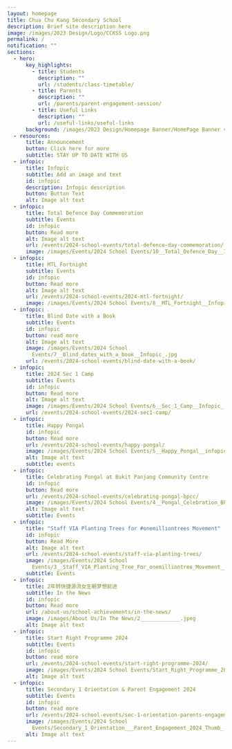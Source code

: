 ```yaml
---
layout: homepage
title: Chua Chu Kang Secondary School
description: Brief site description here
image: /images/2023 Design/Logo/CCKSS Logo.png
permalink: /
notification: ""
sections:
  - hero:
      key_highlights:
        - title: Students
          description: ""
          url: /students/class-timetable/
        - title: Parents
          description: ""
          url: /parents/parent-engagement-session/
        - title: Useful Links
          description: ""
          url: /useful-links/useful-links
      background: /images/2023 Design/Homepage Banner/HomePage Banner v5.gif
  - resources:
      title: Announcement
      button: Click here for more
      subtitle: STAY UP TO DATE WITH US
  - infopic:
      title: Infopic
      subtitle: Add an image and text
      id: infopic
      description: Infopic description
      button: Button Text
      alt: Image alt text
  - infopic:
      title: Total Defence Day Commemoration
      subtitle: Events
      id: infopic
      button: Read more
      alt: Image alt text
      url: /events/2024-school-events/total-defence-day-commemoration/
      image: /images/Events/2024 School Events/10__Total_Defence_Day__Infopic_.jpg
  - infopic:
      title: MTL Fortnight
      subtitle: Events
      id: infopic
      button: Read more
      alt: Image alt text
      url: /events/2024-school-events/2024-mtl-fortnight/
      image: /images/Events/2024 School Events/8__MTL_Fortnight__Infopic_.jpg
  - infopic:
      title: Blind Date with a Book
      subtitle: Events
      id: infopic
      button: read more
      alt: Image alt text
      image: /images/Events/2024 School
        Events/7__Blind_dates_with_a_book__Infopic_.jpg
      url: /events/2024-school-events/blind-date-with-a-book/
  - infopic:
      title: 2024 Sec 1 Camp
      subtitle: Events
      id: infopic
      button: Read more
      alt: Image alt text
      image: /images/Events/2024 School Events/6__Sec_1_Camp__Infopic_.jpg
      url: /events/2024-school-events/2024-sec1-camp/
  - infopic:
      title: Happy Pongal
      id: infopic
      button: Read more
      url: /events/2024-school-events/happy-pongal/
      image: /images/Events/2024 School Events/5__Happy_Pongal__infopic_.jpg
      alt: Image alt text
      subtitle: events
  - infopic:
      title: Celebrating Pongal at Bukit Panjang Community Centre
      id: infopic
      button: Read more
      url: /events/2024-school-events/celebrating-pongal-bpcc/
      image: /images/Events/2024 School Events/4__Pongal_Celebration_BPCC_infopic_.jpg
      alt: Image alt text
      subtitle: Events
  - infopic:
      title: "Staff VIA Planting Trees for #onemilliontrees Movement"
      id: infopic
      button: Read More
      alt: Image alt text
      url: /events/2024-school-events/staff-via-planting-trees/
      image: /images/Events/2024 School
        Events/3__Staff_VIA_Planting_Tree_For_onemilliontree_Movement__infopic_.jpg
      subtitle: Events
  - infopic:
      title: 2年转快捷源流女生朝梦想前进
      subtitle: In the News
      id: infopic
      button: Read more
      url: /about-us/school-achievements/in-the-news/
      image: /images/About Us/In The News/2_____________.jpeg
      alt: Image alt text
  - infopic:
      title: Start Right Programme 2024
      subtitle: Events
      id: infopic
      button: read more
      url: /events/2024-school-events/start-right-programme-2024/
      image: /images/Events/2024 School Events/Start_Right_Programme_2024_Thumb_.png
      alt: Image alt text
  - infopic:
      title: Secondary 1 Orientation & Parent Engagement 2024
      subtitle: Events
      id: infopic
      button: read more
      url: /events/2024-school-events/sec-1-orientation-parents-engagement-2024/
      image: /images/Events/2024 School
        Events/Secondary_1_Orientation___Parent_Engagement_2024_Thumb_.png
      alt: Image alt text
---
```

